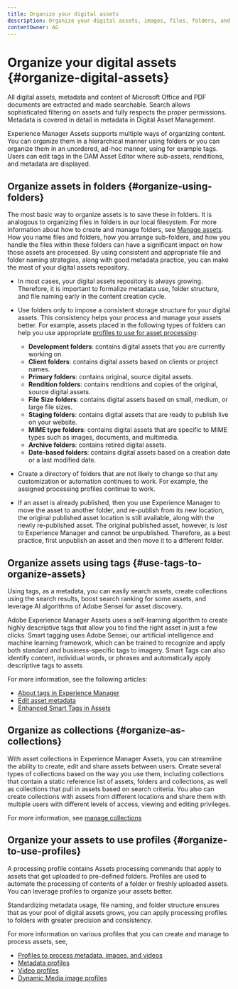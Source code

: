 ```yaml
---
title: Organize your digital assets
description: Organize your digital assets, images, files, folders, and so on using Experience Manager.
contentOwner: AG
---
```


# Organize your digital assets {#organize-digital-assets}

All digital assets, metadata and content of Microsoft Office and PDF documents are extracted and made searchable. Search allows sophisticated filtering on assets and fully respects the proper permissions. Metadata is covered in detail in metadata in Digital Asset Management.

Experience Manager Assets supports multiple ways of organizing content. You can organize them in a hierarchical manner using folders or you can organize them in an unordered, ad-hoc manner, using for example tags. Users can edit tags in the DAM Asset Editor where sub-assets, renditions, and metadata are displayed.

## Organize assets in folders {#organize-using-folders}

The most basic way to organize assets is to save these in folders. It is analogous to organizing files in folders in our local filesystem. For more information about how to create and manage folders, see [Manage assets](managing-assets-touch-ui.md). How you name files and folders, how you arrange sub-folders, and how you handle the files within these folders can have a significant impact on how those assets are processed. By using consistent and appropriate file and folder naming strategies, along with good metadata practice, you can make the most of your digital assets repository.

* In most cases, your digital assets repository is always growing. Therefore, it is important to formalize metadata use, folder structure, and file naming early in the content creation cycle.
* Use folders only to impose a consistent storage structure for your digital assets. This consistency helps your process and manage your assets better. For example, assets placed in the following types of folders can help you use appropriate [profiles to use for asset processing](processing-profiles.md):

  * **Development folders**: contains digital assets that you are currently working on.
  * **Client folders**: contains digital assets based on clients or project names.
  * **Primary folders**: contains original, source digital assets.
  * **Rendition folders**: contains renditions and copies of the original, source digital assets.
  * **File Size folders**: contains digital assets based on small, medium, or large file sizes.
  * **Staging folders**: contains digital assets that are ready to publish live on your website.
  * **MIME type folders**: contains digital assets that are specific to MIME types such as images, documents, and multimedia.
  * **Archive folders**: contains retired digital assets.
  * **Date-based folders**: contains digital assets based on a creation date or a last modified date.

* Create a directory of folders that are not likely to change so that any customization or automation continues to work. For example, the assigned processing profiles continue to work.
* If an asset is already published, then you use Experience Manager to move the asset to another folder, and re-publish from its new location, the original published asset location is still available, along with the newly re-published asset. The original published asset, however, is *lost* to Experience Manager and cannot be unpublished. Therefore, as a best practice, first unpublish an asset and then move it to a different folder.

## Organize assets using tags {#use-tags-to-organize-assets}

Using tags, as a metadata, you can easily search assets, create collections using the search results, boost search ranking for some assets, and leverage AI algorithms of Adobe Sensei for asset discovery.

Adobe Experience Manager Assets uses a self-learning algorithm to create highly descriptive tags that allow you to find the right asset in just a few clicks. Smart tagging uses Adobe Sensei, our artificial intelligence and machine learning framework, which can be trained to recognize and apply both standard and business-specific tags to imagery. Smart Tags can also identify content, individual words, or phrases and automatically apply descriptive tags to assets

For more information, see the following articles:

* [About tags in Experience Manager](/help/sites-authoring/tags.md)
* [Edit asset metadata](meta-edit.md)
* [Enhanced Smart Tags in Assets](enhanced-smart-tags.md)

## Organize as collections {#organize-as-collections}

With asset collections in Experience Manager Assets, you can streamline the ability to create, edit and share assets between users. Create several types of collections based on the way you use them, including collections that contain a static reference list of assets, folders and collections, as well as collections that pull in assets based on search criteria.  You also can create collections with assets from different locations and share them with multiple users with different levels of access, viewing and editing privileges.

For more information, see [manage collections](managing-collections-touch-ui.md)

<!-- TBD items: add screenshots where applicable
Any hints/recommendations of when to use what method of organizing? Some examples of how organizing helps towards a better taxonomy and improved content velocity.
Add back links to blog posts by marketing?
-->

## Organize your assets to use profiles {#organize-to-use-profiles}

A processing profile contains Assets processing commands that apply to assets that get uploaded to pre-defined folders. Profiles are used to automate the processing of contents of a folder or freshly uploaded assets. You can leverage profiles to organize your assets better. 

Standardizing metadata usage, file naming, and folder structure ensures that as your pool of digital assets grows, you can apply processing profiles to folders with greater precision and consistency.

For more information on various profiles that you can create and manage to process assets, see,

* [Profiles to process metadata, images, and videos](processing-profiles.md)
* [Metadata profiles](metadata-profiles.md)
* [Video profiles](video-profiles.md)
* [Dynamic Media image profiles](image-profiles.md)
